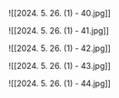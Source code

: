 
![[2024. 5. 26. (1) - 40.jpg]]

![[2024. 5. 26. (1) - 41.jpg]]

![[2024. 5. 26. (1) - 42.jpg]]

![[2024. 5. 26. (1) - 43.jpg]]

![[2024. 5. 26. (1) - 44.jpg]]